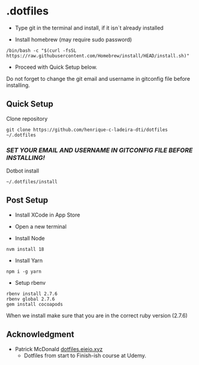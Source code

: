 # .dotfiles
- Type git in the terminal and install, if it isn`t already installed
  
- Install homebrew (may require sudo password)
```
/bin/bash -c "$(curl -fsSL https://raw.githubusercontent.com/Homebrew/install/HEAD/install.sh)"
```

- Proceed with Quick Setup below.

Do not forget to change the git email and username in gitconfig file before installing.

## Quick Setup
Clone repository
```
git clone https://github.com/henrique-c-ladeira-dti/dotfiles ~/.dotfiles
```

### *SET YOUR EMAIL AND USERNAME IN GITCONFIG FILE BEFORE INSTALLING!*

Dotbot install
```
~/.dotfiles/install
```

## Post Setup

- Install XCode in App Store

- Open a new terminal

- Install Node
```
nvm install 18
```

- Install Yarn
```
npm i -g yarn 
```

- Setup rbenv
```
rbenv install 2.7.6
rbenv global 2.7.6
gem install cocoapods 
```

When we install make sure that you are in the correct ruby version (2.7.6)

## Acknowledgment

- Patrick McDonald [dotfiles.eieio.xyz](http://dotfiles.eieio.xyz)
  - Dotfiles from start to Finish-ish course at Udemy.
